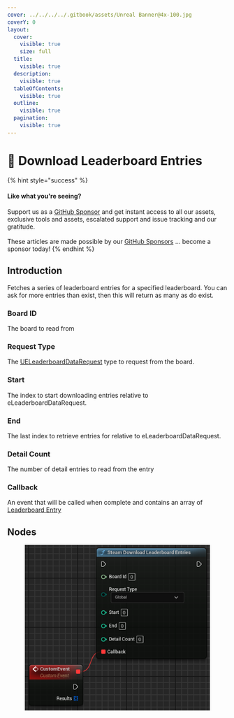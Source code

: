 ```yaml
---
cover: ../../../../.gitbook/assets/Unreal Banner@4x-100.jpg
coverY: 0
layout:
  cover:
    visible: true
    size: full
  title:
    visible: true
  description:
    visible: true
  tableOfContents:
    visible: true
  outline:
    visible: true
  pagination:
    visible: true
---
```


# 🔵 Download Leaderboard Entries

{% hint style="success" %}
#### Like what you're seeing?

Support us as a [GitHub Sponsor](../../../../become-a-sponsor/) and get instant access to all our assets, exclusive tools and assets, escalated support and issue tracking and our gratitude.\
\
These articles are made possible by our [GitHub Sponsors](../../../../become-a-sponsor/) ... become a sponsor today!
{% endhint %}

## Introduction

Fetches a series of leaderboard entries for a specified leaderboard. You can ask for more entries than exist, then this will return as many as do exist.

### Board ID

The board to read from

### Request Type

The [UELeaderboardDataRequest](../enumerators/ueleaderboarddatarequest.md) type to request from the board.

### Start

The index to start downloading entries relative to eLeaderboardDataRequest.

### End

The last index to retrieve entries for relative to eLeaderboardDataRequest.

### Detail Count

The number of detail entries to read from the entry

### Callback

An event that will be called when complete and contains an array of [Leaderboard Entry](../types/leaderboard-entry.md)

## Nodes

<figure><img src="../../../../.gitbook/assets/image (3) (1) (1).png" alt=""><figcaption></figcaption></figure>
